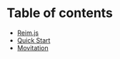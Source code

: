 # Table of contents

* [Reim.js](../README.md)
* [Quick Start](quick-start.md)
* [Movitation](motivation.md)

